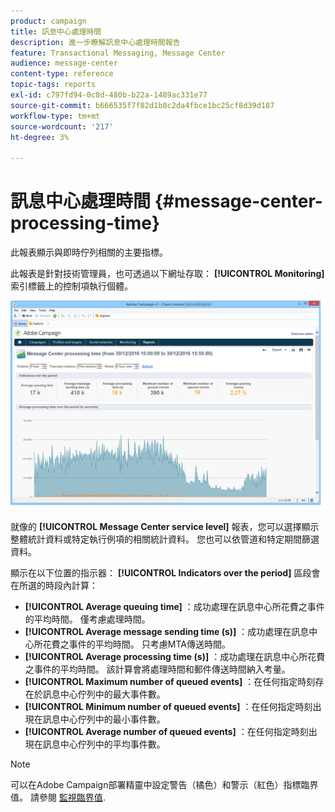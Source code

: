 ```yaml
---
product: campaign
title: 訊息中心處理時間
description: 進一步瞭解訊息中心處理時間報告
feature: Transactional Messaging, Message Center
audience: message-center
content-type: reference
topic-tags: reports
exl-id: c797fd94-0c8d-480b-b22a-1489ac331e77
source-git-commit: b666535f7f82d1b8c2da4fbce1bc25cf8d39d187
workflow-type: tm+mt
source-wordcount: '217'
ht-degree: 3%

---
```


# 訊息中心處理時間 {#message-center-processing-time}



此報表顯示與即時佇列相關的主要指標。

此報表是針對技術管理員，也可透過以下網址存取： **[!UICONTROL Monitoring]** 索引標籤上的控制項執行個體。

![](assets/mc_reports_2.png)

就像的 **[!UICONTROL Message Center service level]** 報表，您可以選擇顯示整體統計資料或特定執行例項的相關統計資料。 您也可以依管道和特定期間篩選資料。

顯示在以下位置的指示器： **[!UICONTROL Indicators over the period]** 區段會在所選的時段內計算：

* **[!UICONTROL Average queuing time]** ：成功處理在訊息中心所花費之事件的平均時間。 僅考慮處理時間。
* **[!UICONTROL Average message sending time (s)]** ：成功處理在訊息中心所花費之事件的平均時間。 只考慮MTA傳送時間。
* **[!UICONTROL Average processing time (s)]** ：成功處理在訊息中心所花費之事件的平均時間。 該計算會將處理時間和郵件傳送時間納入考量。
* **[!UICONTROL Maximum number of queued events]** ：在任何指定時刻存在於訊息中心佇列中的最大事件數。
* **[!UICONTROL Minimum number of queued events]** ：在任何指定時刻出現在訊息中心佇列中的最小事件數。
* **[!UICONTROL Average number of queued events]** ：在任何指定時刻出現在訊息中心佇列中的平均事件數。

>[!NOTE]
>
>可以在Adobe Campaign部署精靈中設定警告（橘色）和警示（紅色）指標臨界值。 請參閱 [監視臨界值](../../message-center/using/additional-configurations.md#monitoring-thresholds).
